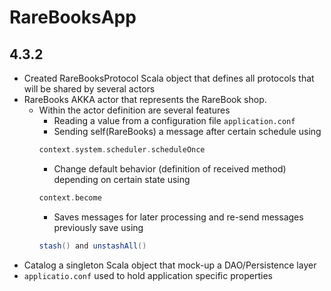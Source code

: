 # RareBooksApp

## 4.3.2
* Created RareBooksProtocol Scala object that defines all protocols that will
be shared by several actors
* RareBooks AKKA actor that represents the RareBook shop.  
    * Within the actor definition are several features
        * Reading a value from a configuration file ```application.conf```
        * Sending self(RareBooks) a message after certain schedule using 
        ```scala
        context.system.scheduler.scheduleOnce
        ```
        * Change default behavior (definition of received method) depending
        on certain state using 
        ```scala
        context.become
        ```
        * Saves messages for later processing and re-send messages previously save using 
        ```scala
        stash() and unstashAll()
        ```
* Catalog a singleton Scala object that mock-up a DAO/Persistence layer
* ``applicatio.conf`` used to hold application specific properties